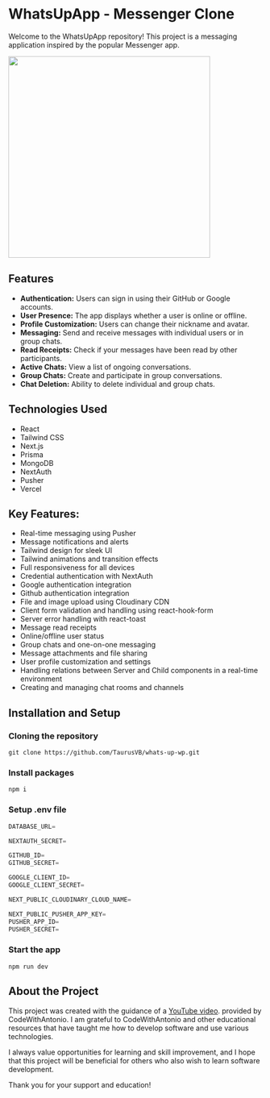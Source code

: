 # WhatsUpApp - Messenger Clone

Welcome to the WhatsUpApp repository! This project is a messaging application inspired by the popular Messenger app.
<div align="left">
  <img height="400" src="https://res.cloudinary.com/dvlinx4rz/image/upload/v1700133657/messanger-wp_a5p3au.png"  />
</div>

###

## Features

- **Authentication:** Users can sign in using their GitHub or Google accounts.
- **User Presence:** The app displays whether a user is online or offline.
- **Profile Customization:** Users can change their nickname and avatar.
- **Messaging:** Send and receive messages with individual users or in group chats.
- **Read Receipts:** Check if your messages have been read by other participants.
- **Active Chats:** View a list of ongoing conversations.
- **Group Chats:** Create and participate in group conversations.
- **Chat Deletion:** Ability to delete individual and group chats.
  
 ## Technologies Used

- React
- Tailwind CSS
- Next.js
- Prisma
- MongoDB
- NextAuth
- Pusher
- Vercel

## Key Features:

- Real-time messaging using Pusher
- Message notifications and alerts
- Tailwind design for sleek UI
- Tailwind animations and transition effects
- Full responsiveness for all devices
- Credential authentication with NextAuth
- Google authentication integration
- Github authentication integration
- File and image upload using Cloudinary CDN
- Client form validation and handling using react-hook-form
- Server error handling with react-toast
- Message read receipts
- Online/offline user status
- Group chats and one-on-one messaging
- Message attachments and file sharing
- User profile customization and settings
- Handling relations between Server and Child components in a real-time environment
- Creating and managing chat rooms and channels

## Installation and Setup

### Cloning the repository

```shell
git clone https://github.com/TaurusVB/whats-up-wp.git
```

### Install packages

```shell
npm i
```

### Setup .env file

```js
DATABASE_URL=

NEXTAUTH_SECRET=

GITHUB_ID=
GITHUB_SECRET=

GOOGLE_CLIENT_ID=
GOOGLE_CLIENT_SECRET=

NEXT_PUBLIC_CLOUDINARY_CLOUD_NAME=

NEXT_PUBLIC_PUSHER_APP_KEY=
PUSHER_APP_ID=
PUSHER_SECRET=
```

### Start the app

```shell
npm run dev
```

## About the Project

This project was created with the guidance of a [YouTube video](https://www.youtube.com/watch?v=PGPGcKBpAk8&list=WL&index=26&ab_channel=CodeWithAntonio). provided by CodeWithAntonio. I am grateful to CodeWithAntonio and other educational resources that have taught me how to develop software and use various technologies.

I always value opportunities for learning and skill improvement, and I hope that this project will be beneficial for others who also wish to learn software development.

Thank you for your support and education!
